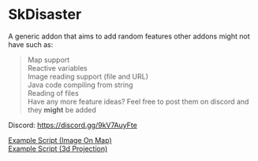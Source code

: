 ﻿# SkDisaster

A generic addon that aims to add random features other addons might not have such as:
> Map support<br>
> Reactive variables<br>
> Image reading support (file and URL)<br>
> Java code compiling from string<br>
> Reading of files<br>
> Have any more feature ideas? Feel free to post them on discord and they __might__ be added<br>

Discord: https://discord.gg/9kV7AuyFte

[Example Script (Image On Map)](https://pastebin.com/q5xNsPXS) <br>
[Example Script (3d Projection)](https://pastebin.com/q5xNsPXS)

